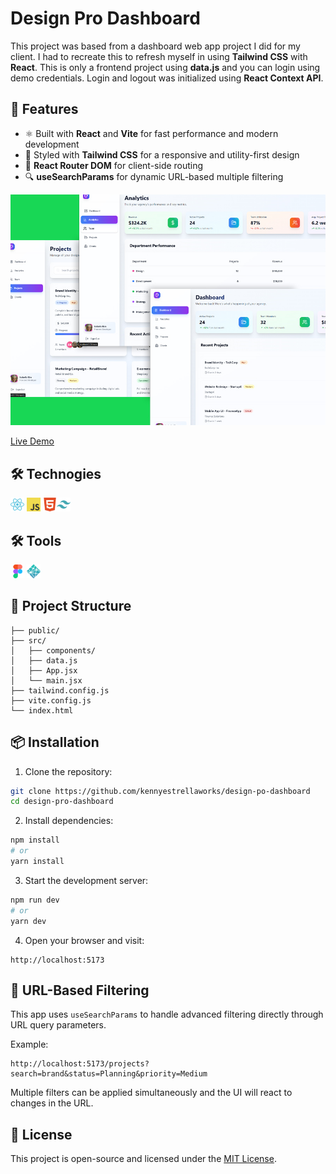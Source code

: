 # Design Pro Dashboard

This project was based from a dashboard web app project I did for my client. I had to recreate this to refresh myself in using **Tailwind CSS** with **React**. This is only a frontend project using **data.js** and you can login using demo credentials. Login and logout was initialized using **React Context API**.

## 🚀 Features

- ⚛️ Built with **React** and **Vite** for fast performance and modern development
- 💅 Styled with **Tailwind CSS** for a responsive and utility-first design
- 🧭 **React Router DOM** for client-side routing
- 🔍 **useSearchParams** for dynamic URL-based multiple filtering

![](readme-preview.jpg)

[Live Demo](https://design-pro-dashboard.netlify.app/)

## 🛠️ Technogies

<img width="22px" src="react-original.svg"> <img width="22px" src="javascript-original.svg"> <img width="22px" src="html5-plain.svg"><img width="22px" src="tailwindcss.svg">

## 🛠️ Tools

<img width="22px" src="figma-original.svg"> <img width="22px" src="netlify.svg">

## 📂 Project Structure

```
├── public/
├── src/
│   ├── components/
│   ├── data.js
│   ├── App.jsx
│   └── main.jsx
├── tailwind.config.js
├── vite.config.js
└── index.html
```

## 📦 Installation

1. Clone the repository:

```bash
git clone https://github.com/kennyestrellaworks/design-po-dashboard
cd design-pro-dashboard
```

2. Install dependencies:

```bash
npm install
# or
yarn install
```

3. Start the development server:

```bash
npm run dev
# or
yarn dev
```

4. Open your browser and visit:

```
http://localhost:5173
```

## 🔎 URL-Based Filtering

This app uses `useSearchParams` to handle advanced filtering directly through URL query parameters.

Example:

```
http://localhost:5173/projects?search=brand&status=Planning&priority=Medium
```

Multiple filters can be applied simultaneously and the UI will react to changes in the URL.

## 📄 License

This project is open-source and licensed under the [MIT License](LICENSE).

